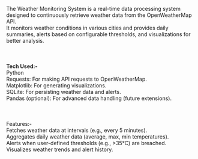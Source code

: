 The Weather Monitoring System is a real-time data processing system designed to continuously retrieve weather data from the OpenWeatherMap API.<br>
It monitors weather conditions in various cities and provides daily summaries, alerts based on configurable thresholds, and visualizations for better analysis.<br>
<br>
<br>
<br>
<b>Tech Used:-</b><br>
Python <br>
Requests: For making API requests to OpenWeatherMap.<br>
Matplotlib: For generating visualizations.<br>
SQLite: For persisting weather data and alerts.<br>
Pandas (optional): For advanced data handling (future extensions).<br>
<br>
<br>
<br>
Features:- <br>
Fetches weather data at intervals (e.g., every 5 minutes).<br>
Aggregates daily weather data (average, max, min temperatures).<br>
Alerts when user-defined thresholds (e.g., >35°C) are breached.<br>
Visualizes weather trends and alert history.
